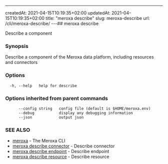 ---
createdAt: 2021-04-15T10:19:35+02:00
updatedAt: 2021-04-15T10:19:35+02:00
title: "meroxa describe"
slug: meroxa-describe
url: /cli/meroxa-describe/
---## meroxa describe

Describe a component

### Synopsis

Describe a component of the Meroxa data platform, including resources and connectors

### Options

```
  -h, --help   help for describe
```

### Options inherited from parent commands

```
      --config string   config file (default is $HOME/meroxa.env)
      --debug           display any debugging information
      --json            output json
```

### SEE ALSO

* [meroxa](/cli/meroxa/)	 - The Meroxa CLI
* [meroxa describe connector](/cli/meroxa-describe-connector/)	 - Describe connector
* [meroxa describe endpoint](/cli/meroxa-describe-endpoint/)	 - Describe endpoint
* [meroxa describe resource](/cli/meroxa-describe-resource/)	 - Describe resource

